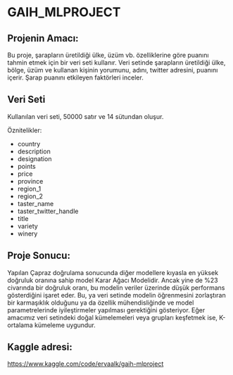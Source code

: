 # GAIH_MLPROJECT
## Projenin Amacı:
Bu proje, şarapların üretildiği ülke, üzüm vb. özelliklerine göre puanını tahmin etmek için bir veri seti kullanır. Veri setinde şarapların üretildiği ülke, bölge, üzüm ve kullanan kişinin yorumunu, adını, twitter adresini, puanını içerir. Şarap puanını etkileyen faktörleri inceler.

## Veri Seti
Kullanılan veri seti, 50000 satır ve 14 sütundan oluşur.

Öznitelikler:
* country
* description
* designation
* points
* price
* province
* region_1
* region_2
* taster_name
* taster_twitter_handle
* title
* variety
* winery

## Proje Sonucu:
Yapılan Çapraz doğrulama sonucunda diğer modellere kıyasla en yüksek doğruluk oranına sahip model Karar Ağacı Modelidir. Ancak yine de %23 civarında bir doğruluk oranı, bu modelin veriler üzerinde düşük performans gösterdiğini işaret eder. Bu, ya veri setinde modelin öğrenmesini zorlaştıran bir karmaşıklık olduğunu ya da özellik mühendisliğinde ve model parametrelerinde iyileştirmeler yapılması gerektiğini gösteriyor.
Eğer amacımız veri setindeki doğal kümelemeleri veya grupları keşfetmek ise, K-ortalama kümeleme uygundur.

## Kaggle adresi:
https://www.kaggle.com/code/ervaalk/gaih-mlproject
